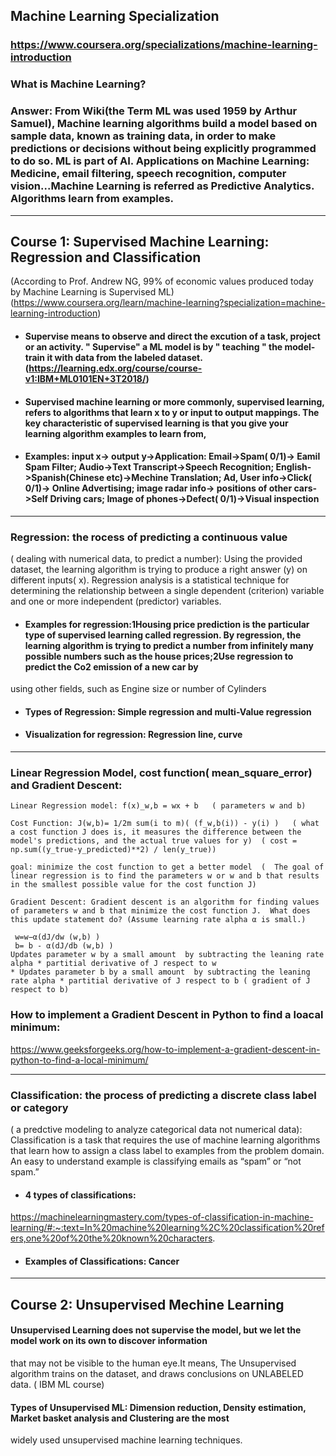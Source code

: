## Machine Learning Specialization
### https://www.coursera.org/specializations/machine-learning-introduction
### What is Machine Learning? 
###  Answer: From Wiki(the Term ML was used 1959 by Arthur Samuel), Machine learning algorithms build a model based on sample data, known as training data, in order to make predictions or decisions without being explicitly programmed to do so. ML is part of AI.  Applications on Machine Learning: Medicine, email filtering, speech recognition, computer vision...Machine Learning is referred as Predictive Analytics. Algorithms learn from examples. 
***
## Course 1: Supervised Machine Learning: Regression and Classification  
(According to Prof. Andrew NG,  99% of economic values produced today by Machine Learning is Supervised ML)
(https://www.coursera.org/learn/machine-learning?specialization=machine-learning-introduction)
* #### Supervise means to observe and direct the excution of a task, project or an activity. " Supervise" a ML model  is by " teaching " the model-train it with data from the labeled dataset. (https://learning.edx.org/course/course-v1:IBM+ML0101EN+3T2018/)
* #### Supervised machine learning or more commonly, supervised learning, refers to algorithms that learn x to y or input to output mappings. The key characteristic of supervised learning is that you give your learning algorithm examples to learn from, 
* #### Examples: input x-> output y->Application: Email->Spam( 0/1)-> Eamil Spam Filter; Audio->Text Transcript->Speech Recognition; English->Spanish(Chinese etc)->Mechine Translation; Ad, User info->Click( 0/1)-> Online Advertising;  image radar info-> positions of other cars->Self Driving cars; Image of phones->Defect( 0/1)->Visual inspection
***
### Regression: the rocess of predicting a continuous value
( dealing with numerical data, to predict a number): Using the provided dataset, the learning algorithm is trying to produce a right answer (y) on different inputs( x). Regression analysis is a statistical technique for determining the relationship between a single dependent (criterion) variable and one or more independent (predictor) variables.
* #### Examples for regression:1Housing price prediction is the particular type of supervised learning called regression. By regression, the learning algorithm is  trying to predict a number from infinitely many possible numbers such as the house prices;2Use regression to predict the Co2 emission of a new car by
using other fields, such as Engine size or number of Cylinders

* #### Types of Regression: Simple regression and multi-Value regression
* #### Visualization for regression: Regression line, curve 
***
### Linear Regression Model, cost function( mean_square_error) and Gradient Descent: 
```
Linear Regression model: f(x)_w,b = wx + b   ( parameters w and b)

Cost Function: J(w,b)= 1/2m sum(i to m)( (f_w,b(i)) - y(i) )   ( what a cost function J does is, it measures the difference between the model's predictions, and the actual true values for y)  ( cost = np.sum((y_true-y_predicted)**2) / len(y_true))

goal: minimize the cost function to get a better model  (  The goal of linear regression is to find the parameters w or w and b that results in the smallest possible value for the cost function J)

Gradient Descent: Gradient descent is an algorithm for finding values of parameters w and b that minimize the cost function J.  What does this update statement do? (Assume learning rate alpha α is small.) 

 w=w−α(dJ/dw (w,b) )
 b= b - α(dJ/db (w,b) )
​Updates parameter w by a small amount  by subtracting the leaning rate alpha * partitial derivative of J respect to w
* Updates parameter b by a small amount  by subtracting the leaning rate alpha * partitial derivative of J respect to b ( gradient of J respect to b)
```

### How to implement a Gradient Descent in Python to find a loacal minimum: 
https://www.geeksforgeeks.org/how-to-implement-a-gradient-descent-in-python-to-find-a-local-minimum/

*** 
###  Classification: the process of predicting a discrete class label or category
( a predctive modeling to analyze categorical data not numerical data): Classification is a task that requires the use of machine learning algorithms that learn how to assign a class label to examples from the problem domain. An easy to understand example is classifying emails as “spam” or “not spam.”
 * #### 4 types of classifications: 
  https://machinelearningmastery.com/types-of-classification-in-machine-learning/#:~:text=In%20machine%20learning%2C%20classification%20refers,one%20of%20the%20known%20characters.
  * #### Examples of Classifications: Cancer 
  
 ***
 ## Course 2: Unsupervised Mechine Learning 
 #### Unsupervised Learning does  not supervise the model, but we let the model work on its own to discover information
that may not be visible to the human eye.It means, The Unsupervised algorithm trains on the dataset, and draws conclusions on UNLABELED
data. ( IBM ML course)
#### Types of Unsupervised ML:  Dimension reduction, Density estimation, Market basket analysis and Clustering are the most
widely used unsupervised machine learning techniques.

